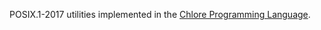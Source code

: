 POSIX.1-2017 utilities implemented in the [Chlore Programming Language](https://github.com/trap-representation/Chlore).
